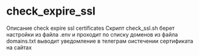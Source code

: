 # check_expire_ssl
Описание check expire ssl certificates
Скрипт check_ssl.sh берет настройки из файла .env и 
проходит по списку доменов из файла domains.txt
выводит уведомление в телеграм оистечении сертификата на сайтах
